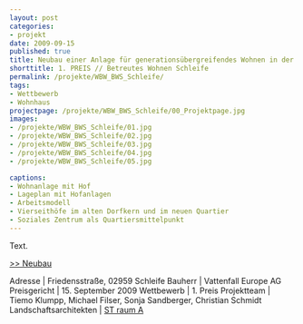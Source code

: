```yaml
---
layout: post
categories:
- projekt
date: 2009-09-15
published: true
title: Neubau einer Anlage für generationsübergreifendes Wohnen in der Strugaaue in Schleife
shorttitle: 1. PREIS // Betreutes Wohnen Schleife
permalink: /projekte/WBW_BWS_Schleife/
tags: 
- Wettbewerb
- Wohnhaus
projectpage: /projekte/WBW_BWS_Schleife/00_Projektpage.jpg
images:
- /projekte/WBW_BWS_Schleife/01.jpg
- /projekte/WBW_BWS_Schleife/02.jpg
- /projekte/WBW_BWS_Schleife/03.jpg
- /projekte/WBW_BWS_Schleife/04.jpg
- /projekte/WBW_BWS_Schleife/05.jpg

captions:
- Wohnanlage mit Hof
- Lageplan mit Hofanlagen
- Arbeitsmodell
- Vierseithöfe im alten Dorfkern und im neuen Quartier
- Soziales Zentrum als Quartiersmittelpunkt
---
```

Text. 

[\>> Neubau](../projekte/BWS_Schleife/) 

Adresse				    |	Friedensstraße, 02959 Schleife
Bauherr				    |	Vattenfall Europe AG 
Preisgericht            |   15. September 2009
Wettbewerb	    	    |	1. Preis
Projektteam			    |	Tiemo Klumpp, Michael Filser, Sonja Sandberger, Christian Schmidt
Landschaftsarchitekten  |   [ST raum A](http://www.strauma.com)
